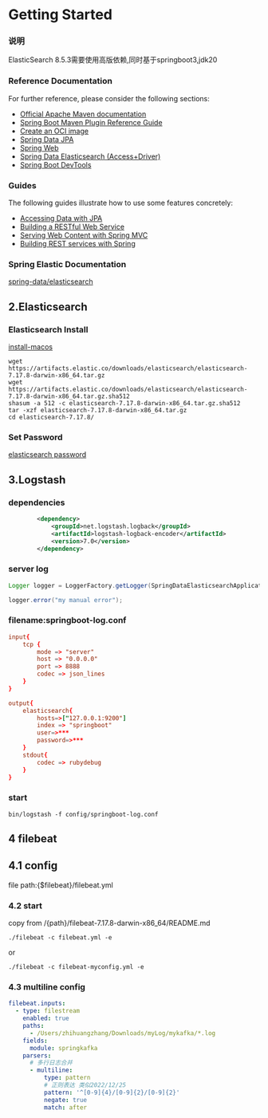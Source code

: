 # Getting Started

### 说明
ElasticSearch 8.5.3需要使用高版依赖,同时基于springboot3,jdk20

### Reference Documentation

For further reference, please consider the following sections:

* [Official Apache Maven documentation](https://maven.apache.org/guides/index.html)
* [Spring Boot Maven Plugin Reference Guide](https://docs.spring.io/spring-boot/docs/2.7.6/maven-plugin/reference/html/)
* [Create an OCI image](https://docs.spring.io/spring-boot/docs/2.7.6/maven-plugin/reference/html/#build-image)
* [Spring Data JPA](https://docs.spring.io/spring-boot/docs/2.7.6/reference/htmlsingle/#data.sql.jpa-and-spring-data)
* [Spring Web](https://docs.spring.io/spring-boot/docs/2.7.6/reference/htmlsingle/#web)
* [Spring Data Elasticsearch (Access+Driver)](https://docs.spring.io/spring-boot/docs/2.7.6/reference/htmlsingle/#data.nosql.elasticsearch)
* [Spring Boot DevTools](https://docs.spring.io/spring-boot/docs/2.7.6/reference/htmlsingle/#using.devtools)

### Guides

The following guides illustrate how to use some features concretely:

* [Accessing Data with JPA](https://spring.io/guides/gs/accessing-data-jpa/)
* [Building a RESTful Web Service](https://spring.io/guides/gs/rest-service/)
* [Serving Web Content with Spring MVC](https://spring.io/guides/gs/serving-web-content/)
* [Building REST services with Spring](https://spring.io/guides/tutorials/rest/)

### Spring Elastic Documentation
[spring-data/elasticsearch](https://docs.spring.io/spring-data/elasticsearch/docs/current/reference/html/#upgrading)

## 2.Elasticsearch
### Elasticsearch Install
[install-macos](https://www.elastic.co/guide/en/elasticsearch/reference/7.17/targz.html#install-macos)
```shell
wget https://artifacts.elastic.co/downloads/elasticsearch/elasticsearch-7.17.8-darwin-x86_64.tar.gz
wget https://artifacts.elastic.co/downloads/elasticsearch/elasticsearch-7.17.8-darwin-x86_64.tar.gz.sha512
shasum -a 512 -c elasticsearch-7.17.8-darwin-x86_64.tar.gz.sha512 
tar -xzf elasticsearch-7.17.8-darwin-x86_64.tar.gz
cd elasticsearch-7.17.8/ 
```

### Set Password
[elasticsearch password](https://www.elastic.co/guide/en/elasticsearch/reference/7.17/setup-passwords.html#setup-passwords)

## 3.Logstash
### dependencies
```xml
        <dependency>
            <groupId>net.logstash.logback</groupId>
            <artifactId>logstash-logback-encoder</artifactId>
            <version>7.0</version>
        </dependency>
```
### server log
```java
Logger logger = LoggerFactory.getLogger(SpringDataElasticsearchApplication.class);

logger.error("my manual error");
```

### filename:springboot-log.conf
```conf
input{
	tcp {
        mode => "server"
        host => "0.0.0.0"
        port => 8888
        codec => json_lines
	}
}

output{
	elasticsearch{
	    hosts=>["127.0.0.1:9200"]
	    index => "springboot"
		user=>***
	    password=>***
    }
	stdout{
		codec => rubydebug
	}
}
```
### start
```shell
bin/logstash -f config/springboot-log.conf
```

## 4 filebeat
## 4.1 config
file path:{$filebeat}/filebeat.yml

### 4.2 start
copy from /{path}/filebeat-7.17.8-darwin-x86_64/README.md
```shell
./filebeat -c filebeat.yml -e
```
or
```shell
./filebeat -c filebeat-myconfig.yml -e
```
### 4.3 multiline config
```yaml
filebeat.inputs:
  - type: filestream
    enabled: true
    paths:
      - /Users/zhihuangzhang/Downloads/myLog/mykafka/*.log
    fields:
      module: springkafka
    parsers:
      # 多行日志合并
      - multiline:
          type: pattern
          # 正则表达 类似2022/12/25
          pattern: '^[0-9]{4}/[0-9]{2}/[0-9]{2}'
          negate: true
          match: after
```
